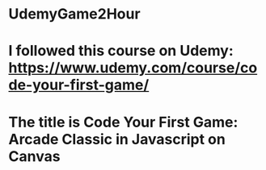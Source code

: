 # UdemyGame2Hour
# I followed this course on Udemy: https://www.udemy.com/course/code-your-first-game/
# The title is Code Your First Game: Arcade Classic in Javascript on Canvas
